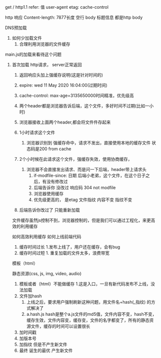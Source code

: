 get / http1.1
refer: 值
user-agent
etag:
cache-control




http 响应
Content-length: 7877长度
空行
body <html>
标题信息 都是http body
</html>


DNS预加载
1. 如何少加载文件
    1. 合理利用浏览器的文件缓存

main.js的加载来看待这个问题
1. 首次加载 http请求， server正常返回
    1. 返回响应头加上强缓存说明(这是针对时间的)
    2. expire: wed 11 May 2020 16:04:00(过期时间)
    3. cache-control: max-age=3135650000时间精准，优先级高
    4. 两个header都是浏览器告诉后端，这个文件，多好时间不过期(比如一小时)
    5. 浏览器接收上面两个header,都会将文件件存起来
    

    2. 1小时请求这个文件
        1. 浏览器识别到 强缓存命中，请求不发出，直接使用本地的缓存文件 状态码是200 from cache

    3. 2个小时候在此请求这个文件，强缓存失效，使用协商缓存，
        1. 浏览器不会直接发出请求、而是问一下后端，header带上请求头
            1. if-modfile-since: 日期  后端小老弟，这个文件，在这个日子之后，有没有修改过
            2. 后端告诉你 没改过 响应码 304 not modfile
            3. 浏览器使用缓存
            4. 优先级更高的， 是etag 文件指纹 内容不变 指纹不变
     4. 后端告诉你改过了 只能重新加载  


     文件缓存虽然js控制不到，浏览器控制的，但是我们可以通过工程化，来更高效的利用缓存

     如何高效利用缓存
     如何上线前端代码


     1. 缓存时间过长
        1.发布上线了，用户还在缓存，会有bug
      2. 缓存时间过短
        1. 重复加载的文件太多，浪费带宽

    模板（html）

    静态资源(css, js, img, video, audio)
    1. 模板或者（html）不能做缓存
     1.这是入口，一旦有新代码发布不上线，没法加载
     2. 文件加hash
        1. 上线之后，要求用户强制刷新这种问题，用文件名+hash(_指纹) 的方式解决了 
        2. a.hash.js hash是整个a.js文件的md5值，文件内容不变，hash不变，缓存生效，文件内容变，缓存变，文件的名字都变了，所有的静态资源文件，缓存的时间可以设置很长
    1. 加时间戳 <script src='/a.js?_t=xxxx'></script>
    2. 加版本号 <script src='/a.js?_v=1.5'></script>
    1. 加指纹 但是不产生新文件 <script src='/a.js?_h=abcd12aa'></script>
    1. 最终 诞生的最优 产生新文件 <script src='/a.fdss.js?'></script>

    